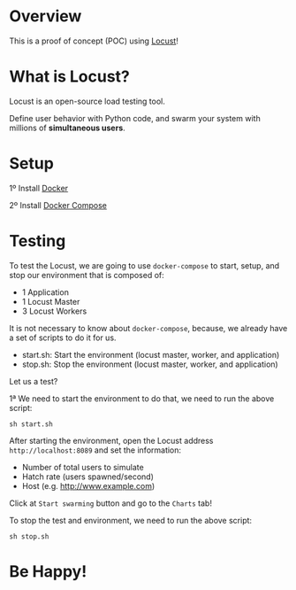 # Overview

This is a proof of concept (POC) using [Locust](https://locust.io)!

# What is Locust?

Locust is an open-source load testing tool. 

Define user behavior with Python code, and swarm your system with millions of **simultaneous users**.

# Setup

1º Install [Docker](https://docs.docker.com/get-docker/)

2º Install [Docker Compose](https://docs.docker.com/compose/install/)

# Testing

To test the Locust, we are going to use `docker-compose` to start, setup, and stop our environment that is composed of:

- 1 Application
- 1 Locust Master
- 3 Locust Workers

It is not necessary to know about `docker-compose`, because, we already have a set of scripts to do it for us.

- start.sh: Start the environment (locust master, worker, and application)
- stop.sh: Stop the environment (locust master, worker, and application)

Let us a test?

1ª We need to start the environment to do that, we need to run the above script:

`sh start.sh`

After starting the environment, open the Locust address `http://localhost:8089` and set the information:

- Number of total users to simulate
- Hatch rate (users spawned/second)
- Host (e.g. http://www.example.com)

Click at `Start swarming` button and go to the `Charts` tab!

To stop the test and environment, we need to run the above script:

`sh stop.sh`

# Be Happy!